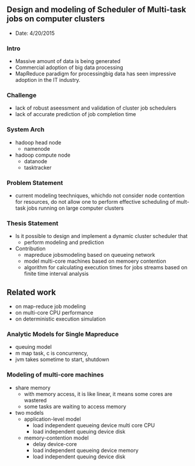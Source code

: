 ## Design and modeling of Scheduler of Multi-task jobs on computer clusters

- Date: 4/20/2015

### Intro
- Massive amount of data is being generated
- Commercial adoption of big data processing
- MapReduce paradigm for processingbig data has seen impressive adoption in the IT industry.

### Challenge
- lack of robust aseessment and validation of cluster job schedulers
- lack of accurate prediction of job completion time

### System Arch
- hadoop head node
  - namenode
- hadoop compute node
  - datanode
  - tasktracker

### Problem Statement
- current modeling teechniques, whichdo not consider node contention for resources, do not allow one to perform effective scheduling of mult-task jobs running on large computer clusters

### Thesis Statement
- Is it possible to design and implement a dynamic cluster scheduler that
  - perform modeling and prediction
- Contribution
  - mapreduce jobsmodeling based on queueing network
  - model multi-core machines based on memoery contention
  - algorithm for calculating execution times for jobs streams based on finite time interval analysis
  
## Related work
- on map-reduce job modeling
- on multi-core CPU performance
- on deterministic execution simulation

### Analytic Models for Single Mapreduce
- queuing model
- m map task, c is concurrency, 
- jvm takes sometime to start, shutdown

### Modeling of multi-core machines
- share memory
  - with memory access, it is like linear, it means some cores are wastered
  - some tasks are waiting to access memory
- two models
  - application-level model
    - load independent queueing device multi core CPU
    - load independent queuing device disk
  - memory-contention model
    - delay device-core
    - load independent queueing device memory
    - load independent queuing device disk
